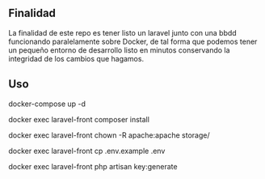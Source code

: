 ## Finalidad

La finalidad de este repo es tener listo un laravel junto con una bbdd funcionando paralelamente sobre Docker, de tal forma que podemos tener un pequeño entorno de desarrollo listo en minutos conservando la integridad de los cambios que hagamos.

## Uso

docker-compose up -d

docker exec laravel-front composer install

docker exec laravel-front chown -R apache:apache storage/

docker exec laravel-front cp .env.example .env

docker exec laravel-front php artisan key:generate
